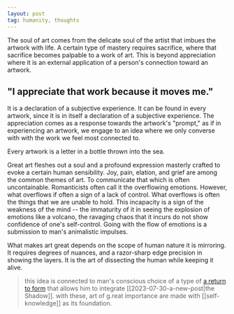 ```yaml
---
layout: post
tag: humanity, thoughts
---
```

The soul of art comes from the delicate soul of the artist that imbues the artwork with life. A certain type of mastery requires sacrifice, where that sacrifice becomes palpable to a work of art. This is beyond appreciation where it is an external application of a person's connection toward an artwork. 

<h2>"I appreciate that work because it moves me."</h2> It is a declaration of a subjective experience. It can be found in every artwork, since it is in itself a declaration of a subjective experience. The appreciation comes as a response towards the artwork's "prompt," as if in experiencing an artwork, we engage to an idea where we only converse with with the work we feel most connected to.

Every artwork is a letter in a bottle thrown into the sea. 

Great art fleshes out a soul and a profound expression masterly crafted to evoke a certain human sensibility. Joy, pain, elation, and grief are among the common themes of art. To communicate that which is often uncontainable. Romanticists often call it the overflowing emotions. However, what overflows if often a sign of a lack of control. What overflows is often the things that we are unable to hold. This incapacity is a sign of the weakness of the mind -- the immaturity of it in seeing the explosion of emotions like a volcano, the ravaging chaos that it incurs do not show confidence of one's self-control. Going with the flow of emotions is a submission to man's animalistic impulses. 

What makes art great depends on the scope of human nature it is mirroring. It requires degrees of nuances, and a razor-sharp edge precision in showing the layers. It is the art of dissecting the human while keeping it alive.

> this idea is connected to man's conscious choice of a type of [a return to form](https://sarilingdwende.netlify.app/a-return-to-form) that allows him to integrate [[2023-07-30-a-new-post|the Shadow]]. with these, art of g.reat importance are made with [[self-knowledge]] as its foundation.